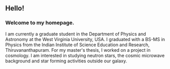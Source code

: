 ## Hello!
### Welcome to my homepage.

I am currently a graduate student in the Department of Physics and Astronomy at the West Virginia University, USA.
I graduated with a BS-MS in Physics from the Indian Institute of Science Education and Research, Thiruvananthapuram. For my master's thesis, I worked on a project in cosmology. I am interested in studying neutron stars, the cosmic microwave background and star forming activities outside our galaxy.
